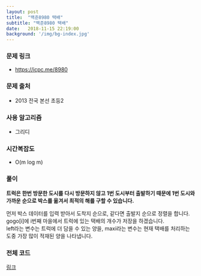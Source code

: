 ```yaml
---
layout: post
title:  "백준8980 택배"
subtitle: "백준8980 택배"
date:   2018-11-15 22:19:00
background: '/img/bg-index.jpg'
---
```


### 문제 링크
* https://icpc.me/8980

### 문제 출처
* 2013 전국 본선 초등2

### 사용 알고리즘
* 그리디

### 시간복잡도
* O(m log m)

### 풀이
<b>트럭은 한번 방문한 도시를 다시 방문하지 않고 1번 도시부터 출발하기 때문에 1번 도시와 가까운 순으로 박스를 옮겨서 최적의 해를 구할 수 있습니다.<br></b>

먼저 박스 데이터를 입력 받아서 도착지 순으로, 같다면 출발지 순으로 정렬을 합니다.<br>
gogo[i]에 i번째 마을에서 트럭에 있는 택배의 개수가 저장을 하겠습니다.<br>
left라는 변수는 트럭에 더 담을 수 있는 양을, maxi라는 변수는 현재 택배를 처리하는 도중 가장 많이 적재된 양을 나타냅니다.<br>


### 전체 코드
<a href = "https://github.com/justiceHui/BOJ/blob/master/KOI_Final/8980.cpp">링크</a>
